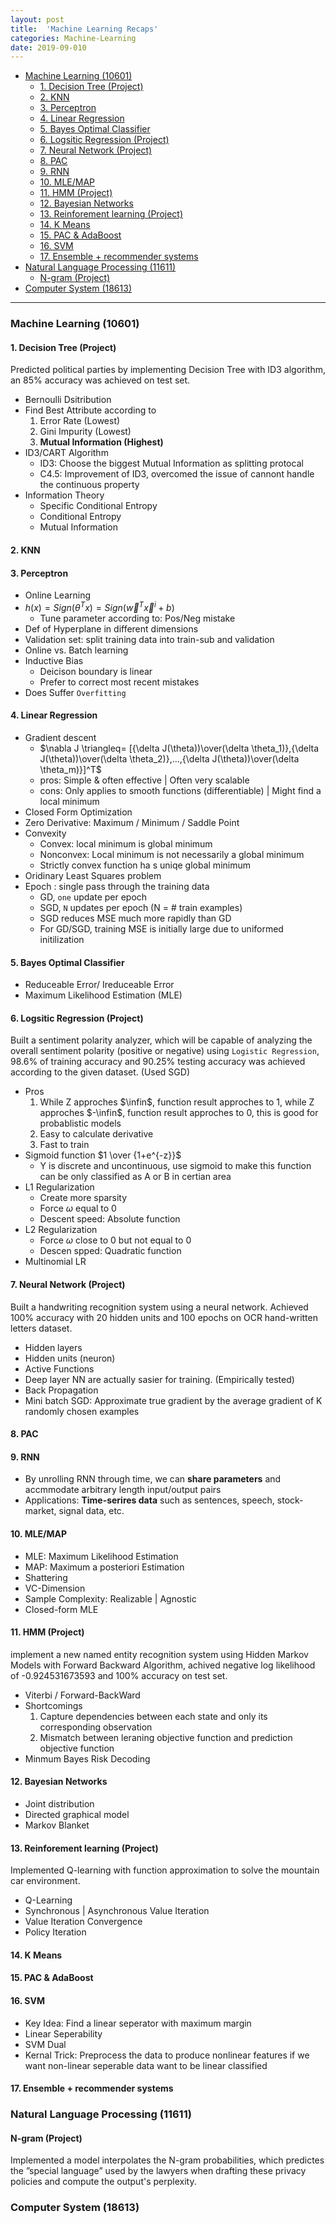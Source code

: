 ```yaml
---
layout: post
title:  'Machine Learning Recaps'
categories: Machine-Learning
date: 2019-09-010
---
```

- [Machine Learning (10601)](#machine-learning-10601)
  - [1. Decision Tree (Project)](#1-decision-tree-project)
  - [2. KNN](#2-knn)
  - [3. Perceptron](#3-perceptron)
  - [4. Linear Regression](#4-linear-regression)
  - [5. Bayes Optimal Classifier](#5-bayes-optimal-classifier)
  - [6. Logsitic Regression (Project)](#6-logsitic-regression-project)
  - [7. Neural Network (Project)](#7-neural-network-project)
  - [8. PAC](#8-pac)
  - [9. RNN](#9-rnn)
  - [10. MLE/MAP](#10-mlemap)
  - [11. HMM (Project)](#11-hmm-project)
  - [12. Bayesian Networks](#12-bayesian-networks)
  - [13. Reinforement learning (Project)](#13-reinforement-learning-project)
  - [14. K Means](#14-k-means)
  - [15. PAC & AdaBoost](#15-pac--adaboost)
  - [16. SVM](#16-svm)
  - [17. Ensemble + recommender systems](#17-ensemble--recommender-systems)
- [Natural Language Processing (11611)](#natural-language-processing-11611)
  - [N-gram (Project)](#n-gram-project)
- [Computer System (18613)](#computer-system-18613)


---

### Machine Learning (10601)

#### 1. Decision Tree (Project)

Predicted political parties by implementing Decision Tree with ID3 algorithm, an 85% accuracy was achieved on test set.

- Bernoulli Dsitribution
- Find Best Attribute according to
  1. Error Rate (Lowest)
  2. Gini Impurity (Lowest)
  3. **Mutual Information (Highest)**
- ID3/CART Algorithm
  - ID3: Choose the biggest Mutual Information as splitting protocal
  - C4.5: Improvement of ID3, overcomed the issue of cannont handle the continuous property
- Information Theory
  - Specific Conditional Entropy
  - Conditional Entropy
  - Mutual Information

#### 2. KNN

#### 3. Perceptron

- Online Learning
- $h(x)=Sign(\theta^T x)=Sign(\vec w^T \vec x^i +b)$
  - Tune parameter according to: Pos/Neg mistake
- Def of Hyperplane in different dimensions
- Validation set: split training data into train-sub and validation
- Online vs. Batch learning
- Inductive Bias
  - Deicison boundary is linear
  - Prefer to correct most recent mistakes
- Does Suffer `Overfitting`

#### 4. Linear Regression

- Gradient descent
  - $\nabla J \triangleq= [{\delta J(\theta))\over(\delta \theta_1)},{\delta J(\theta))\over(\delta \theta_2)},...,{\delta J(\theta))\over(\delta \theta_m)}]^T$
  - pros: Simple & often effective | Often very scalable
  - cons: Only applies to smooth functions (differentiable) | Might find a local minimum
- Closed Form Optimization
- Zero Derivative: Maximum / Minimum / Saddle Point
- Convexity
  - Convex: local minimum is global minimum
  - Nonconvex: Local minimum is not necessarily a global minimum
  - Strictly convex function ha s uniqe global minimum
- Oridinary Least Squares problem
- Epoch : single pass through the training data
  - GD, `one` update per epoch
  - SGD, `N` updates per epoch (N = # train examples)
  - SGD reduces MSE much more rapidly than GD
  - For GD/SGD, training MSE is initially large due to uniformed initilization

#### 5. Bayes Optimal Classifier

- Reduceable Error/ Ireduceable Error
- Maximum Likelihood Estimation (MLE)

#### 6. Logsitic Regression (Project)

Built a sentiment polarity analyzer, which will be capable of analyzing the overall sentiment polarity (positive or negative) using `Logistic Regression`, 98.6% of training accuracy and 90.25% testing accuracy was achieved according to the given dataset. (Used SGD)

- Pros
  1. While Z approches $\infin$, function result approches to 1, while Z approches $-\infin$, function result approches to 0, this is good for probablistic models
  2. Easy to calculate derivative
  3. Fast to train
- Sigmoid function $1 \over {1+e^{-z}}$
  - Y is discrete and uncontinuous, use sigmoid to make this function can be only classified as A or B in certian area
- L1 Regularization
  - Create more sparsity
  - Force $\omega$ equal to 0
  - Descent speed: Absolute function
- L2 Regularization
  - Force $\omega$ close to 0 but not equal to 0
  - Descen spped: Quadratic function
- Multinomial LR

#### 7. Neural Network (Project)

Built a handwriting recognition system using a neural network. Achieved 100% accuracy with 20 hidden units and 100 epochs on OCR hand-written letters dataset.

- Hidden layers
- Hidden units (neuron)
- Active Functions
- Deep layer NN are actually sasier for training. (Empirically tested)
- Back Propagation
- Mini batch SGD: Approximate true gradient by the average gradient of K randomly chosen examples

#### 8. PAC 

#### 9. RNN

- By unrolling RNN through time, we can **share parameters** and accmmodate arbitrary length input/output pairs
- Applications: **Time-serires data** such as sentences, speech, stock-market, signal data, etc.

#### 10. MLE/MAP

- MLE: Maximum Likelihood Estimation
- MAP: Maximum a posteriori Estimation
- Shattering
- VC-Dimension
- Sample Complexity: Realizable | Agnostic
- Closed-form MLE

#### 11. HMM (Project)

implement a new named entity recognition system using Hidden Markov Models with Forward Backward Algorithm, achived negative log likelihood of -0.924531673593 and 100% accuracy on test set.

- Viterbi / Forward-BackWard
- Shortcomings
  1. Capture dependencies between each state and only its corresponding observation
  2. Mismatch between leraning objective function and prediction objective function
- Minmum Bayes Risk Decoding

#### 12. Bayesian Networks

- Joint distribution
- Directed graphical model
- Markov Blanket

#### 13. Reinforement learning (Project)

Implemented Q-learning with function approximation to solve the mountain car environment.

- Q-Learning
- Synchronous | Asynchronous Value Iteration
- Value Iteration Convergence
- Policy Iteration

#### 14. K Means

#### 15. PAC & AdaBoost

#### 16. SVM

- Key Idea: Find a linear seperator with maximum margin
- Linear Seperability
- SVM Dual
- Kernal Trick: Preprocess the data to produce nonlinear features if we want non-linear seperable data want to be linear classified

#### 17. Ensemble + recommender systems

### Natural Language Processing (11611)

#### N-gram (Project)

Implemented a model interpolates the N-gram probabilities, which predictes the ”special language” used by the lawyers when drafting these privacy policies and compute the output's perplexity.

### Computer System (18613)